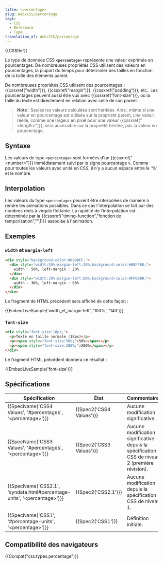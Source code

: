 ```yaml
---
title: <percentage>
slug: Web/CSS/percentage
tags:
  - CSS
  - Reference
  - Type
translation_of: Web/CSS/percentage
---
```

{{CSSRef}}

Le type de données CSS **`<percentage>`** représente une valeur exprimée en pourcentages. De nombreuses propriétés CSS utilisent des valeurs en pourcentages, la plupart du temps pour déterminer des tailles en fonction de la taille des éléments parent.

De nombreuses propriétés CSS utilisent des pourcentages : {{cssxref("width")}}, {{cssxref("margin")}}, {{cssxref("padding")}}, etc.. Les pourcentages peuvent aussi être vus avec {{cssxref("font-size")}}, où la taille du texte est directement en relation avec celle de son parent.

> **Note :** Seules les valeurs calculées sont héritées. Ainsi, même si une valeur en pourcentage est utilisée sur la propriété parent, une valeur réelle, comme une largeur en pixel pour une valeur {{cssxref("&lt;length&gt;")}}, sera accessible sur la propriété héritée, pas la valeur en pourcentage.

## Syntaxe

Les valeurs de type `<percentage>` sont formées d'un {{cssxref("&lt;number&gt;")}} immédiatement suivi par le signe pourcentage `%`. Comme pour toutes les valeurs avec unité en CSS, il n'y a aucun espace entre le '%' et le nombre.

## Interpolation

Les valeurs du type `<percentage>` peuvent être interpolées de manière à rendre les animations possibles. Dans ce cas l'interpolation se fait par des nombres réels à virgule flottante. La rapidité de l'interpolation est déterminée par la {{cssxref("timing-function","fonction de temporisation","",1)}} associée à l'animation.

## Exemples

### `width` et `margin-left`

```html
<div style="background-color:#0000FF;">
  <div style="width:50%;margin-left:20%;background-color:#00FF00;">
    width : 50%, left-margin : 20%
  </div>
  <div style="width:30%;margin-left:60%;background-color:#FF0000;">
    width : 30%, left-margin : 60%
  </div>
</div>
```

Le fragment de HTML précédent sera affiché de cette façon :

{{EmbedLiveSample('width_et_margin-left', '100%', '140')}}

### `font-size`

```html
<div style="font-size:18px;">
  <p>Texte en taille normale (18px)</p>
  <p><span style="font-size:50%;">50%</span></p>
  <p><span style="font-size:200%;">200%</span></p>
</div>
```

Le fragment HTML précédent donnera ce résultat :

{{EmbedLiveSample('font-size')}}

## Spécifications

| Spécification                                                                                            | État                             | Commentaires                                                                                   |
| -------------------------------------------------------------------------------------------------------- | -------------------------------- | ---------------------------------------------------------------------------------------------- |
| {{SpecName('CSS4 Values', '#percentages', '&lt;percentage&gt;')}}                 | {{Spec2('CSS4 Values')}} | Aucune modification significative.                                                             |
| {{SpecName('CSS3 Values', '#percentages', '&lt;percentage&gt;')}}                 | {{Spec2('CSS3 Values')}} | Aucune modification significative depuis la spécification CSS de niveau 2 (première révision). |
| {{SpecName('CSS2.1', 'syndata.html#percentage-units', '&lt;percentage&gt;')}} | {{Spec2('CSS2.1')}}         | Aucune modification depuis la spécification CSS de niveau 1.                                   |
| {{SpecName('CSS1', '#percentage-units', '&lt;percentage&gt;')}}                     | {{Spec2('CSS1')}}         | Définition initiale.                                                                           |

## Compatibilité des navigateurs

{{Compat("css.types.percentage")}}
